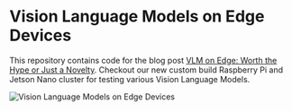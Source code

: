 # Vision Language Models on Edge Devices
This repository contains code for the blog post [VLM on Edge: Worth the Hype or Just a Novelty](https://learnopencv.com/vlm-on-edge-devices/).
Checkout our new custom build Raspberry Pi and Jetson Nano cluster for testing various Vision Language Models.

![Vision Language Models on Edge Devices](https://learnopencv.com/wp-content/uploads/2025/09/VLM_on_edge_devices_worth_the_hype_or_just_a_novelty.gif)
